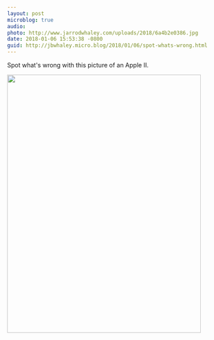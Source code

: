 ```yaml
---
layout: post
microblog: true
audio: 
photo: http://www.jarrodwhaley.com/uploads/2018/6a4b2e0386.jpg
date: 2018-01-06 15:53:38 -0800
guid: http://jbwhaley.micro.blog/2018/01/06/spot-whats-wrong.html
---
```

Spot what's wrong with this picture of an Apple II. 

<img src="http://www.jarrodwhaley.com/uploads/2018/6a4b2e0386.jpg" width="450" height="600" />
